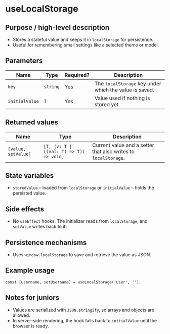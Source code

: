 # useLocalStorage

## Purpose / high-level description
- Stores a stateful value and keeps it in `localStorage` for persistence.
- Useful for remembering small settings like a selected theme or model.

## Parameters
| Name | Type | Required? | Description |
| ---- | ---- | --------- | ----------- |
| `key` | `string` | Yes | The `localStorage` key under which the value is saved. |
| `initialValue` | `T` | Yes | Value used if nothing is stored yet. |

## Returned values
| Name | Type | Description |
| ---- | ---- | ----------- |
| `[value, setValue]` | `[T, (v: T \| ((val: T) => T)) => void]` | Current value and a setter that also writes to `localStorage`. |

## State variables
- `storedValue` – loaded from `localStorage` or `initialValue` – holds the persisted value.

## Side effects
- No `useEffect` hooks. The initializer reads from `localStorage`, and `setValue`
  writes back to it.

## Persistence mechanisms
- Uses `window.localStorage` to save and retrieve the value as JSON.

## Example usage
```tsx
const [username, setUsername] = useLocalStorage('user', '');
```

## Notes for juniors
- Values are serialized with `JSON.stringify`, so arrays and objects are allowed.
- In server-side rendering, the hook falls back to `initialValue` until the
  browser is ready.
